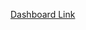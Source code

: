 [Dashboard Link](https://docs.google.com/spreadsheets/d/1NzlhcD1FLMAJ5KCEU_CGlKV072vk4KautzignMAPf3w/edit?gid=799737067#gid=799737067)
